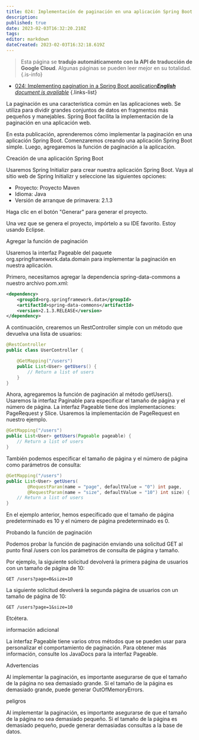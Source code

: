 ```yaml
---
title: 024: Implementación de paginación en una aplicación Spring Boot
description: 
published: true
date: 2023-02-03T16:32:20.210Z
tags: 
editor: markdown
dateCreated: 2023-02-03T16:32:18.619Z
---
```


> Esta página se **tradujo automáticamente con la API de traducción de Google Cloud**.
Algunas páginas se pueden leer mejor en su totalidad.{.is-info}



- [024: Implementing pagination in a Spring Boot application***English** document is available*](/en/Knowledge-base/Spring-Boot/Learning/024-implementing-pagination-in-a-spring-boot-application)
{.links-list}


La paginación es una característica común en las aplicaciones web. Se utiliza para dividir grandes conjuntos de datos en fragmentos más pequeños y manejables. Spring Boot facilita la implementación de la paginación en una aplicación web.

En esta publicación, aprenderemos cómo implementar la paginación en una aplicación Spring Boot. Comenzaremos creando una aplicación Spring Boot simple. Luego, agregaremos la función de paginación a la aplicación.

Creación de una aplicación Spring Boot

Usaremos Spring Initializr para crear nuestra aplicación Spring Boot. Vaya al sitio web de Spring Initializr y seleccione las siguientes opciones:

* Proyecto: Proyecto Maven
* Idioma: Java
* Versión de arranque de primavera: 2.1.3

Haga clic en el botón "Generar" para generar el proyecto.

Una vez que se genera el proyecto, impórtelo a su IDE favorito. Estoy usando Eclipse.

Agregar la función de paginación

Usaremos la interfaz Pageable del paquete org.springframework.data.domain para implementar la paginación en nuestra aplicación.

Primero, necesitamos agregar la dependencia spring-data-commons a nuestro archivo pom.xml:

```xml
<dependency>
    <groupId>org.springframework.data</groupId>
    <artifactId>spring-data-commons</artifactId>
    <version>2.1.3.RELEASE</version>
</dependency>
```

A continuación, crearemos un RestController simple con un método que devuelva una lista de usuarios:

```java
@RestController
public class UserController {

    @GetMapping("/users")
    public List<User> getUsers() {
        // Return a list of users
    }
}
```

Ahora, agregaremos la función de paginación al método getUsers(). Usaremos la interfaz Paginable para especificar el tamaño de página y el número de página. La interfaz Pageable tiene dos implementaciones: PageRequest y Slice. Usaremos la implementación de PageRequest en nuestro ejemplo.

```java
@GetMapping("/users")
public List<User> getUsers(Pageable pageable) {
    // Return a list of users
}
```

También podemos especificar el tamaño de página y el número de página como parámetros de consulta:

```java
@GetMapping("/users")
public List<User> getUsers(
        @RequestParam(name = "page", defaultValue = "0") int page,
        @RequestParam(name = "size", defaultValue = "10") int size) {
    // Return a list of users
}
```

En el ejemplo anterior, hemos especificado que el tamaño de página predeterminado es 10 y el número de página predeterminado es 0.

Probando la función de paginación

Podemos probar la función de paginación enviando una solicitud GET al punto final /users con los parámetros de consulta de página y tamaño.

Por ejemplo, la siguiente solicitud devolverá la primera página de usuarios con un tamaño de página de 10:

```
GET /users?page=0&size=10
```

La siguiente solicitud devolverá la segunda página de usuarios con un tamaño de página de 10:

```
GET /users?page=1&size=10
```

Etcétera.

información adicional

La interfaz Pageable tiene varios otros métodos que se pueden usar para personalizar el comportamiento de paginación. Para obtener más información, consulte los JavaDocs para la interfaz Pageable.

Advertencias

Al implementar la paginación, es importante asegurarse de que el tamaño de la página no sea demasiado grande. Si el tamaño de la página es demasiado grande, puede generar OutOfMemoryErrors.

peligros

Al implementar la paginación, es importante asegurarse de que el tamaño de la página no sea demasiado pequeño. Si el tamaño de la página es demasiado pequeño, puede generar demasiadas consultas a la base de datos.